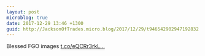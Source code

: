 ```yaml
---
layout: post
microblog: true
date: 2017-12-29 13:46 +1300
guid: http://JacksonOfTrades.micro.blog/2017/12/29/t946542902947192832.html
---
```

Blessed FGO images [t.co/eQCRr3rkL...](https://t.co/eQCRr3rkLa)
